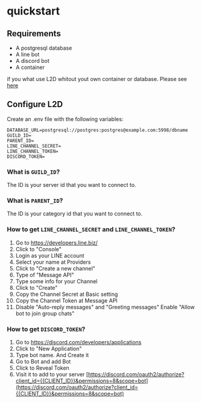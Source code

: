 # quickstart

## Requirements

- A postgresql database
- A line bot
- A discord bot
- A container

if you what use L2D whitout yout own container or database. Please see [here](./starter/railway.md)

## Configure L2D

Create an .env file with the following variables:

```
DATABASE_URL=postgresql://postgres:postgres@example.com:5998/dbname
GUILD_ID=
PARENT_ID=
LINE_CHANNEL_SECRET=
LINE_CHANNEL_TOKEN=
DISCORD_TOKEN=
```

### What is `GUILD_ID`?

The ID is your server id that you want to connect to.

### What is `PARENT_ID`?

The ID is your category id that you want to connect to.

### How to get `LINE_CHANNEL_SECRET` and `LINE_CHANNEL_TOKEN`?

1. Go to https://developers.line.biz/
2. Click to "Console"
3. Login as your LINE account
4. Select your name at Providers
5. Click to "Create a new channel"
6. Type of "Message API"
7. Type some info for your Channel
8. Click to "Create"
9. Copy the Channel Secret at Basic setting
10. Copy the Channel Token at Message API
11. Disable "Auto-reply messages" and "Greeting messages"
    Enable "Allow bot to join group chats"

### How to get `DISCORD_TOKEN`?

1. Go to https://discord.com/developers/applications
2. Click to "New Application"
3. Type bot name. And Create it
4. Go to Bot and add Bot
5. Click to Reveal Token
6. Visit it to add to your server 
    [https://discord.com/oauth2/authorize?client_id={{CLIENT_ID}}&permissions=8&scope=bot](https://discord.com/oauth2/authorize?client_id={{CLIENT_ID}}&permissions=8&scope=bot)
